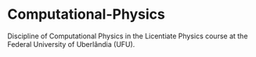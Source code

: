 # Computational-Physics
Discipline of Computational Physics in the Licentiate Physics course at the Federal University of Uberlândia (UFU).
